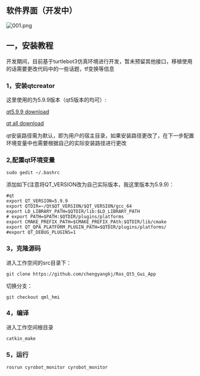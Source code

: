 
## 软件界面（开发中）

![001.png](https://i.postimg.cc/sgv6vz6w/001.png)

## 一，安装教程

开发期间，目前基于turtlebot3仿真环境进行开发，暂未预留其他接口，移植使用的话需要更改代码中的一些话题，tf变换等信息

### 1，安装qtcreator

这里使用的为5.9.9版本（qt5版本的均可）:

[qt5.9.9 download](http://download.qt.io/archive/qt/5.9/5.9.9/qt-opensource-linux-x64-5.9.9.run)

[qt all download](http://download.qt.io/archive/qt/)

qt安装路径需为默认，即为用户的宿主目录，如果安装路径更改了，在下一步配置环境变量中也需要根据自己的实际安装路径进行更改
### 2,配置qt环境变量

```shell
sudo gedit ~/.bashrc
```
添加如下(注意将QT_VERSION改为自己实际版本，我这里版本为5.9.9)：
```shell
#qt
export QT_VERSION=5.9.9
export QTDIR=~/Qt$QT_VERSION/$QT_VERSION/gcc_64
export LD_LIBRARY_PATH=$QTDIR/lib:$LD_LIBRARY_PATH
# export PATH=$PATH:$QTDIR/plugins/platforms
export CMAKE_PREFIX_PATH=$CMAKE_PREFIX_PAth:$QTDIR/lib/cmake
export QT_QPA_PLATFORM_PLUGIN_PATH=$QTDIR/plugins/platforms/
#export QT_DEBUG_PLUGINS=1
```

### 3，克隆源码
进入工作空间的src目录下：

```shell
git clone https://github.com/chengyangkj/Ros_Qt5_Gui_App
```
切换分支：
```shell
git checkout qml_hmi
```
### 4，编译
进入工作空间根目录
```shell
catkin_make
```
### 5，运行

```shell
rosrun cyrobot_monitor cyrobot_monitor
```
